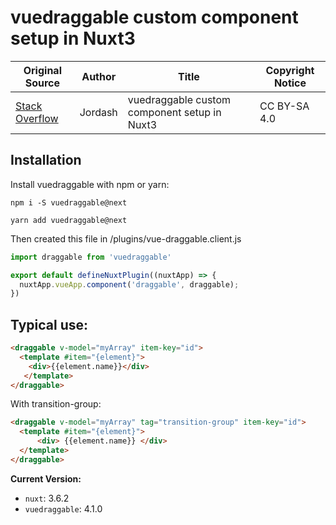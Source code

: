 # vuedraggable custom component setup in Nuxt3

| Original Source                                                                                             | Author  | Title                                        | Copyright Notice |
| ----------------------------------------------------------------------------------------------------------- | ------- | -------------------------------------------- | ---------------- |
| [Stack Overflow](https://stackoverflow.com/questions/73614735/vuedraggable-custom-component-setup-in-nuxt3) | Jordash | vuedraggable custom component setup in Nuxt3 | CC BY-SA 4.0     |

## Installation

Install vuedraggable with npm or yarn:
```shell
npm i -S vuedraggable@next

yarn add vuedraggable@next
```

Then created this file in /plugins/vue-draggable.client.js
``` javascript
import draggable from 'vuedraggable'

export default defineNuxtPlugin((nuxtApp) => {
  nuxtApp.vueApp.component('draggable', draggable);
})
```

## Typical use:

```html
<draggable v-model="myArray" item-key="id">
  <template #item="{element}">
    <div>{{element.name}}</div>
   </template>
</draggable>
```
With transition-group:
```html
<draggable v-model="myArray" tag="transition-group" item-key="id">
  <template #item="{element}">
      <div> {{element.name}} </div>
  </template>
</draggable>
```

**Current Version:**  
- `nuxt`: 3.6.2
- `vuedraggable`: 4.1.0
